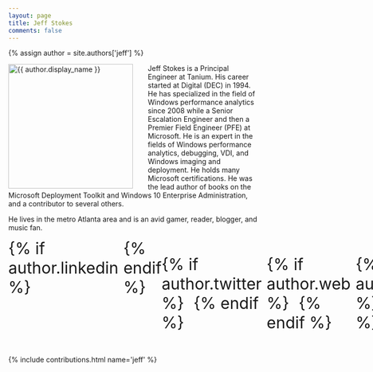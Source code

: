 ```yaml
---
layout: page
title: Jeff Stokes
comments: false
---
```

{% assign author = site.authors['jeff'] %}

<img style="float: left; width: 250px; margin-right: 30px;" src="{{ site.url }}{{ author.picture | relative_url }}" alt="{{ author.display_name }}">Jeff Stokes is a Principal Engineer at Tanium. His career started at Digital (DEC) in 1994. He has specialized in the field of Windows performance analytics since 2008 while a Senior Escalation Engineer and then a Premier Field Engineer (PFE) at Microsoft. He is an expert in the fields of Windows performance analytics, debugging, VDI, and Windows imaging and deployment. He holds many Microsoft certifications. He was the lead author of books on the Microsoft Deployment Toolkit and Windows 10 Enterprise Administration, and a contributor to several others.

He lives in the metro Atlanta area and is an avid gamer, reader, blogger, and music fan.

<div style="display: inline-flex; font-size: 32px;">
{% if author.linkedin %}
<a style="padding: 5px;" href="{{author.linkedin}}" target="_blank"><i class="ion ion-logo-linkedin"></i></a>
{% endif %}

{% if author.twitter %}
<a style="padding: 5px;" href="{{author.twitter}}" target="_blank"><i class="ion ion-logo-twitter"></i></a>
{% endif %}

{% if author.web %}
<a style="padding: 5px;" href="{{author.web}}" target="_blank"><i class="ion ion-logo-wordpress"></i></a>
{% endif %}

{% if author.github %}
<a style="padding: 5px;" href="{{author.github}}" target="_blank"><i class="ion ion-logo-github"></i></a>
{% endif %}

{% if author.reddit %}
<a style="padding: 5px;" href="{{author.reddit}}" target="_blank"><i class="ion ion-logo-reddit"></i></a>
{% endif %}
</div>

{% include contributions.html name='jeff' %}